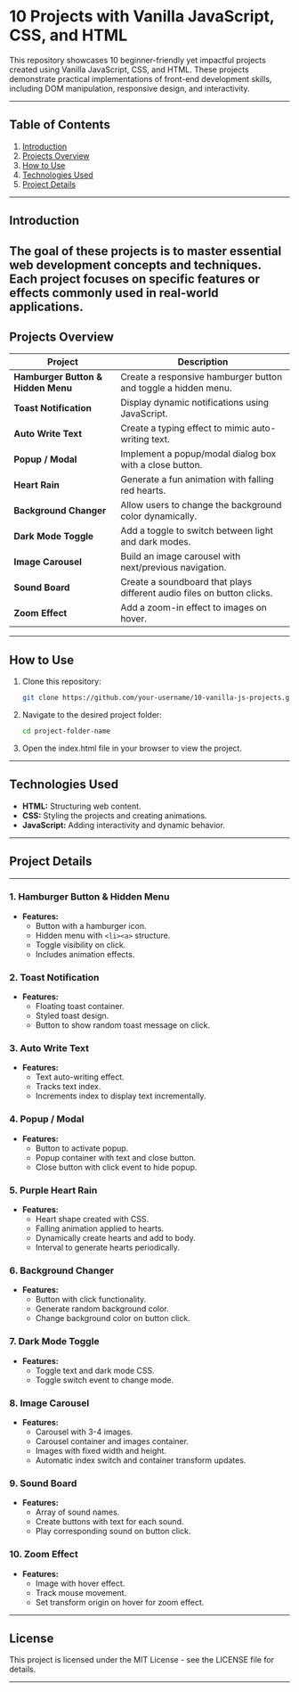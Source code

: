 # 10 Projects with Vanilla JavaScript, CSS, and HTML

This repository showcases 10 beginner-friendly yet impactful projects created using Vanilla JavaScript, CSS, and HTML. These projects demonstrate practical implementations of front-end development skills, including DOM manipulation, responsive design, and interactivity.

---

## Table of Contents

1. [Introduction](#introduction)
2. [Projects Overview](#projects-overview)
3. [How to Use](#how-to-use)
4. [Technologies Used](#technologies-used)
5. [Project Details](#project-details)

---

## Introduction

## The goal of these projects is to master essential web development concepts and techniques. Each project focuses on specific features or effects commonly used in real-world applications.

## Projects Overview

| **Project**                        | **Description**                                                        |
| ---------------------------------- | ---------------------------------------------------------------------- |
| **Hamburger Button & Hidden Menu** | Create a responsive hamburger button and toggle a hidden menu.         |
| **Toast Notification**             | Display dynamic notifications using JavaScript.                        |
| **Auto Write Text**                | Create a typing effect to mimic auto-writing text.                     |
| **Popup / Modal**                  | Implement a popup/modal dialog box with a close button.                |
| **Heart Rain**                     | Generate a fun animation with falling red hearts.                      |
| **Background Changer**             | Allow users to change the background color dynamically.                |
| **Dark Mode Toggle**               | Add a toggle to switch between light and dark modes.                   |
| **Image Carousel**                 | Build an image carousel with next/previous navigation.                 |
| **Sound Board**                    | Create a soundboard that plays different audio files on button clicks. |
| **Zoom Effect**                    | Add a zoom-in effect to images on hover.                               |

---

## How to Use

1. Clone this repository:
   ```bash
   git clone https://github.com/your-username/10-vanilla-js-projects.git
   ```
2. Navigate to the desired project folder:
   ```bash
   cd project-folder-name
   ```
3. Open the index.html file in your browser to view the project.

---

## Technologies Used

- **HTML:** Structuring web content.
- **CSS:** Styling the projects and creating animations.
- **JavaScript:** Adding interactivity and dynamic behavior.

---

## Project Details

---

### 1. Hamburger Button & Hidden Menu

- **Features:**
  - Button with a hamburger icon.
  - Hidden menu with `<li><a>` structure.
  - Toggle visibility on click.
  - Includes animation effects.

### 2. Toast Notification

- **Features:**
  - Floating toast container.
  - Styled toast design.
  - Button to show random toast message on click.

### 3. Auto Write Text

- **Features:**
  - Text auto-writing effect.
  - Tracks text index.
  - Increments index to display text incrementally.

### 4. Popup / Modal

- **Features:**
  - Button to activate popup.
  - Popup container with text and close button.
  - Close button with click event to hide popup.

### 5. Purple Heart Rain

- **Features:**
  - Heart shape created with CSS.
  - Falling animation applied to hearts.
  - Dynamically create hearts and add to body.
  - Interval to generate hearts periodically.

### 6. Background Changer

- **Features:**
  - Button with click functionality.
  - Generate random background color.
  - Change background color on button click.

### 7. Dark Mode Toggle

- **Features:**
  - Toggle text and dark mode CSS.
  - Toggle switch event to change mode.

### 8. Image Carousel

- **Features:**
  - Carousel with 3-4 images.
  - Carousel container and images container.
  - Images with fixed width and height.
  - Automatic index switch and container transform updates.

### 9. Sound Board

- **Features:**
  - Array of sound names.
  - Create buttons with text for each sound.
  - Play corresponding sound on button click.

### 10. Zoom Effect

- **Features:**
  - Image with hover effect.
  - Track mouse movement.
  - Set transform origin on hover for zoom effect.

---

## License

This project is licensed under the MIT License - see the LICENSE file for details.

---

